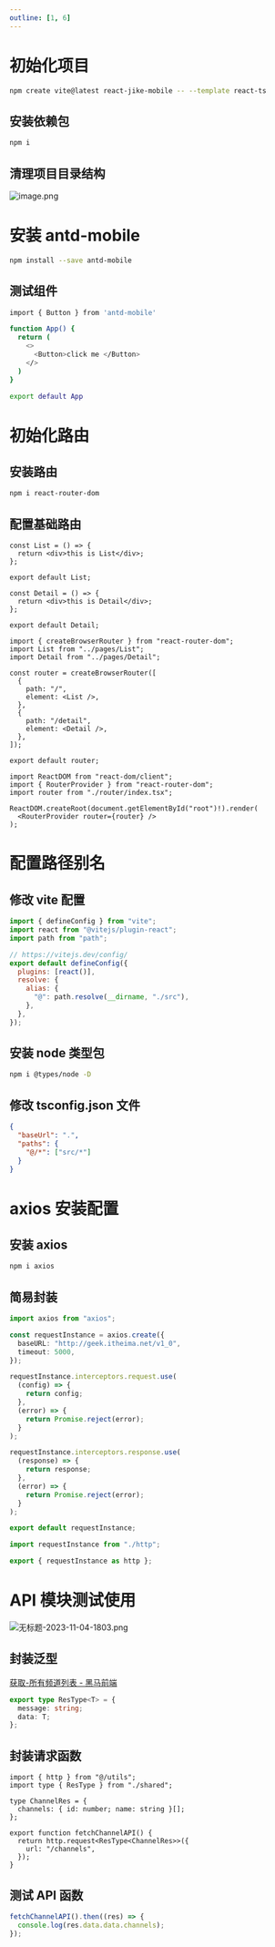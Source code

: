 ```yaml
---
outline: [1, 6]
---
```


# 初始化项目

```bash
npm create vite@latest react-jike-mobile -- --template react-ts
```

## 安装依赖包

```bash
npm i
```

## 清理项目目录结构

![image.png](https://shark-capt.oss-cn-shanghai.aliyuncs.com/vitepress/assets/react/day12/01.png)

# 安装 antd-mobile

```bash
npm install --save antd-mobile
```

## 测试组件

```bash
import { Button } from 'antd-mobile'

function App() {
  return (
    <>
      <Button>click me </Button>
    </>
  )
}

export default App
```

# 初始化路由

## 安装路由

```bash
npm i react-router-dom
```

## 配置基础路由

```tsx
const List = () => {
  return <div>this is List</div>;
};

export default List;
```

```tsx
const Detail = () => {
  return <div>this is Detail</div>;
};

export default Detail;
```

```tsx
import { createBrowserRouter } from "react-router-dom";
import List from "../pages/List";
import Detail from "../pages/Detail";

const router = createBrowserRouter([
  {
    path: "/",
    element: <List />,
  },
  {
    path: "/detail",
    element: <Detail />,
  },
]);

export default router;
```

```tsx
import ReactDOM from "react-dom/client";
import { RouterProvider } from "react-router-dom";
import router from "./router/index.tsx";

ReactDOM.createRoot(document.getElementById("root")!).render(
  <RouterProvider router={router} />
);
```

# 配置路径别名

## 修改 vite 配置

```javascript
import { defineConfig } from "vite";
import react from "@vitejs/plugin-react";
import path from "path";

// https://vitejs.dev/config/
export default defineConfig({
  plugins: [react()],
  resolve: {
    alias: {
      "@": path.resolve(__dirname, "./src"),
    },
  },
});
```

## 安装 node 类型包

```bash
npm i @types/node -D
```

## 修改 tsconfig.json 文件

```json
{
  "baseUrl": ".",
  "paths": {
    "@/*": ["src/*"]
  }
}
```

# axios 安装配置

## 安装 axios

```bash
npm i axios
```

## 简易封装

```typescript
import axios from "axios";

const requestInstance = axios.create({
  baseURL: "http://geek.itheima.net/v1_0",
  timeout: 5000,
});

requestInstance.interceptors.request.use(
  (config) => {
    return config;
  },
  (error) => {
    return Promise.reject(error);
  }
);

requestInstance.interceptors.response.use(
  (response) => {
    return response;
  },
  (error) => {
    return Promise.reject(error);
  }
);

export default requestInstance;
```

```typescript
import requestInstance from "./http";

export { requestInstance as http };
```

# API 模块测试使用

![无标题-2023-11-04-1803.png](https://shark-capt.oss-cn-shanghai.aliyuncs.com/vitepress/assets/react/day12/2.png)

## 封装泛型

[获取-所有频道列表 - 黑马前端](https://apifox.com/apidoc/shared-fa9274ac-362e-4905-806b-6135df6aa90e/api-23348775)

```typescript
export type ResType<T> = {
  message: string;
  data: T;
};
```

## 封装请求函数

```tsx
import { http } from "@/utils";
import type { ResType } from "./shared";

type ChannelRes = {
  channels: { id: number; name: string }[];
};

export function fetchChannelAPI() {
  return http.request<ResType<ChannelRes>>({
    url: "/channels",
  });
}
```

## 测试 API 函数

```typescript
fetchChannelAPI().then((res) => {
  console.log(res.data.data.channels);
});
```
